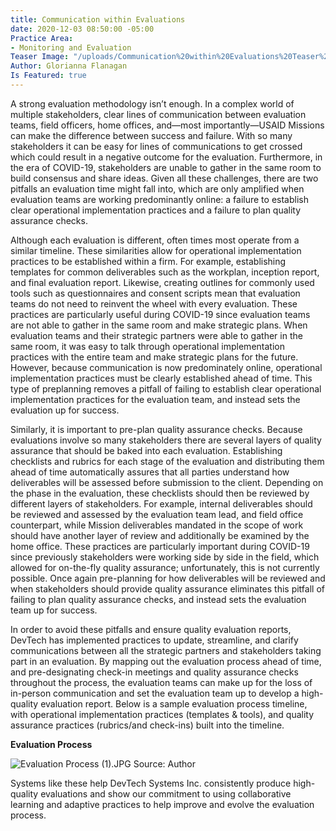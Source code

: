 ```yaml
---
title: Communication within Evaluations
date: 2020-12-03 08:50:00 -05:00
Practice Area:
- Monitoring and Evaluation
Teaser Image: "/uploads/Communication%20within%20Evaluations%20Teaser%20Image%20.png"
Author: Glorianna Flanagan
Is Featured: true
---
```


A strong evaluation methodology isn’t enough. In a complex world of multiple stakeholders, clear lines of communication between evaluation teams, field officers, home offices, and—most importantly—USAID Missions can make the difference between success and failure. With so many stakeholders it can be easy for lines of communications to get crossed which could result in a negative outcome for the evaluation. Furthermore, in the era of COVID-19, stakeholders are unable to gather in the same room to build consensus and share ideas. Given all these challenges, there are two pitfalls an evaluation time might fall into, which are only amplified when evaluation teams are working predominantly online: a failure to establish clear operational implementation practices and a failure to plan quality assurance checks. 

Although each evaluation is different, often times most operate from a similar timeline. These similarities allow for operational implementation practices to be established within a firm. For example, establishing templates for common deliverables such as the workplan, inception report, and final evaluation report. Likewise, creating outlines for commonly used tools such as questionnaires and consent scripts mean that evaluation teams do not need to reinvent the wheel with every evaluation. These practices are particularly useful during COVID-19 since evaluation teams are not able to gather in the same room and make strategic plans. When evaluation teams and their strategic partners were able to gather in the same room, it was easy to talk through operational implementation practices with the entire team and make strategic plans for the future. However, because communication is now predominately online, operational implementation practices must be clearly established ahead of time. This type of preplanning removes a pitfall of failing to establish clear operational implementation practices for the evaluation team, and instead sets the evaluation up for success.  

Similarly, it is important to pre-plan quality assurance checks. Because evaluations involve so many stakeholders there are several layers of quality assurance that should be baked into each evaluation. Establishing checklists and rubrics for each stage of the evaluation and distributing them ahead of time automatically assures that all parties understand how deliverables will be assessed before submission to the client. Depending on the phase in the evaluation, these checklists should then be reviewed by different layers of stakeholders. For example, internal deliverables should be reviewed and assessed by the evaluation team lead, and field office counterpart, while Mission deliverables mandated in the scope of work should have another layer of review and additionally be examined by the home office. These practices are particularly important during COVID-19 since previously stakeholders were working side by side in the field, which allowed for on-the-fly quality assurance; unfortunately, this is not currently possible. Once again pre-planning for how deliverables will be reviewed and when stakeholders should provide quality assurance eliminates this pitfall of failing to plan quality assurance checks, and instead sets the evaluation team up for success. 
 
In order to avoid these pitfalls and ensure quality evaluation reports, DevTech has implemented practices to update, streamline, and clarify communications between all the strategic partners and stakeholders taking part in an evaluation. By mapping out the evaluation process ahead of time, and pre-designating check-in meetings and quality assurance checks throughout the process, the evaluation teams can make up for the loss of in-person communication and set the evaluation team up to develop a high-quality evaluation report. Below is a sample evaluation process timeline, with operational implementation practices (templates & tools), and quality assurance practices (rubrics/and check-ins) built into the timeline.

**Evaluation Process**

![Evaluation Process (1).JPG](/uploads/Evaluation%20Process%20(1).JPG)
Source: Author

Systems like these help DevTech Systems Inc. consistently produce high-quality evaluations and show our commitment to using collaborative learning and adaptive practices to help improve and evolve the evaluation process. 
